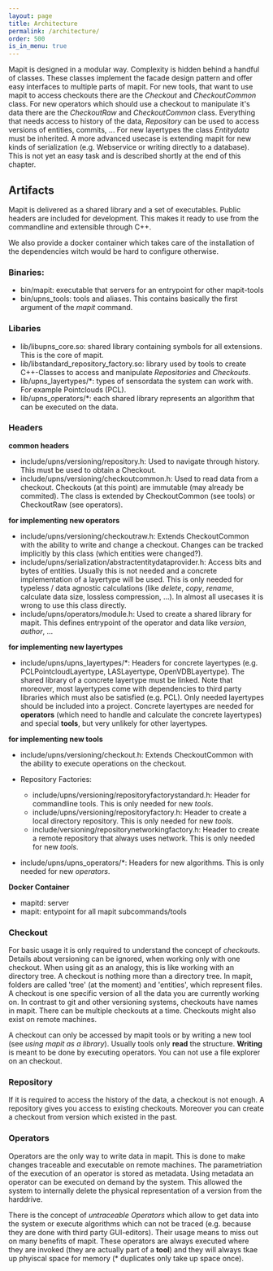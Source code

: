 ```yaml
---
layout: page
title: Architecture
permalink: /architecture/
order: 500
is_in_menu: true
---
```


Mapit is designed in a modular way. Complexity is hidden behind a handful of classes. These classes implement the facade design pattern and offer easy interfaces to multiple parts of mapit.
For new tools, that want to use mapit to access checkouts there are the *Checkout* and *CheckoutCommon* class.
For new operators which should use a checkout to manipulate it's data there are the *CheckoutRaw* and *CheckoutCommon* class.
Everything that needs access to history of the data, *Repository* can be used to access versions of entities, commits, ...
For new layertypes the class *Entitydata* must be inherited.
A more advanced usecase is extending mapit for new kinds of serialization (e.g. Webservice or writing directly to a database). This is not yet an easy task and is described shortly at the end of this chapter.


## Artifacts
Mapit is delivered as a shared library and a set of executables. Public headers are included for development.
This makes it ready to use from the commandline and extensible through C++.

We also provide a docker container which takes care of the installation of the dependencies witch would be hard to configure otherwise.

### Binaries:

- bin/mapit: executable that servers for an entrypoint for other mapit-tools
- bin/upns_tools: tools and aliases. This contains basically the first argument of the *mapit* command.


### Libaries

- lib/libupns_core.so: shared library containing symbols for all extensions. This is the core of mapit.
- lib/libstandard_repository_factory.so: library used by tools to create C++-Classes to access and manipulate *Repositories* and *Checkouts*.
- lib/upns_layertypes/\*: types of sensordata the system can work with. For example Pointclouds (PCL).
- lib/upns_operators/\*: each shared library represents an algorithm that can be executed on the data.

### Headers

**common headers**

- include/upns/versioning/repository.h: Used to navigate through history. This must be used to obtain a Checkout.
- include/upns/versioning/checkoutcommon.h: Used to read data from a checkout. Checkouts (at this point) are immutable (may already be commited). The class is extended by CheckoutCommon (see tools) or CheckoutRaw (see operators).

**for implementing new operators**

- include/upns/versioning/checkoutraw.h: Extends CheckoutCommon with the ability to write and change a checkout. Changes can be tracked implicitly by this class (which entities were changed?).
- include/upns/serialization/abstractentitydataprovider.h: Access bits and bytes of entities. Usually this is not needed and a concrete implementation of a layertype will be used. This is only needed for typeless / data agnostic calculations (like *delete*, *copy*, *rename*, calculate data size, lossless compression, ...). In almost all usecases it is wrong to use this class directly.
- include/upns/operators/module.h: Used to create a shared library for mapit. This defines entrypoint of the operator and data like *version*, *author*, ...

**for implementing new layertypes**

- include/upns/upns_layertypes/\*: Headers for concrete layertypes (e.g. PCLPointcloudLayertype, LASLayertype, OpenVDBLayertype). The shared library of a concrete layertype must be linked. Note that moreover, most layertypes come with dependencies to third party libraries which must also be satisfied (e.g. PCL). Only needed layertypes should be included into a project. Concrete layertypes are needed for **operators** (which need to handle and calculate the concrete layertypes) and special **tools**, but very unlikely for other layertypes.


**for implementing new tools**

- include/upns/versioning/checkout.h: Extends CheckoutCommon with the ability to execute operations on the checkout.

- Repository Factories:
    - include/upns/versioning/repositoryfactorystandard.h: Header for commandline tools. This is only needed for new *tools*.
    - include/upns/versioning/repositoryfactory.h: Header to create a local directory repository. This is only needed for new *tools*.
    - include/versioning/repositorynetworkingfactory.h: Header to create a remote repository that always uses network. This is only needed for new *tools*.


- include/upns/upns_operators/*: Headers for new algorithms. This is only needed for new *operators*.

**Docker Container**

- mapitd: server
- mapit: entypoint for all mapit subcommands/tools

### Checkout

For basic usage it is only required to understand the concept of *checkouts*. Details about versioning can be ignored, when working only with one checkout. When using git as an analogy, this is like working with an directory tree.
A checkout is nothing more than a directory tree. In mapit, folders are called 'tree' (at the moment) and 'entities', which represent files.
A checkout is one specific version of all the data you are currently working on.
In contrast to git and other versioning systems, checkouts have names in mapit. There can be multiple checkouts at a time. Checkouts might also exist on remote machines.

A checkout can only be accessed by mapit tools or by writing a new tool (see *using mapit as a library*). Usually tools only **read** the structure.
**Writing** is meant to be done by executing operators. You can not use a file explorer on an checkout.

### Repository

If it is required to access the history of the data, a checkout is not enough. A repository gives you access to existing checkouts. Moreover you can create a checkout from version which existed in the past.

### Operators

Operators are the only way to write data in mapit. This is done to make changes traceable and executable on remote machines. The parametriation of the execution of an operator is stored as metadata. Using metadata an operator can be executed on demand by the system. This allowed the system to internally delete the physical representation of a version from the harddrive.

There is the concept of *untraceable Operators* which allow to get data into the system or execute algorithms which can not be traced (e.g. because they are done with third party GUI-editors). Their usage means to miss out on many benefits of mapit. These operators are always executed where they are invoked (they are actually part of a **tool**) and they will always tkae up phyiscal space for memory (\* duplicates only take up space once).

